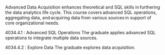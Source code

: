 Advanced Data Acquisition enhances theoretical and SQL skills in furthering the data analytics life cycle. This course covers advanced SQL operations, aggregating data, and acquiring data from various sources in support of core organizational needs. 



4034.4.1 : Advanced SQL Operations
The graduate applies advanced SQL operations to integrate multiple data sources.

4034.4.2 : Explore Data
The graduate explores data acquisition.
